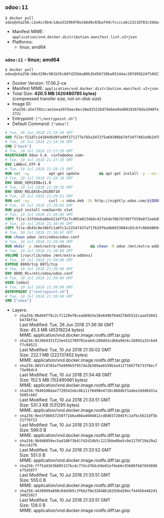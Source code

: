 ## `odoo:11`

```console
$ docker pull odoo@sha256:c2a4cc9b4c1dea332969f0e1b6d0c03baf49cfcccca6c23210783c3dded657be
```

-	Manifest MIME: `application/vnd.docker.distribution.manifest.list.v2+json`
-	Platforms:
	-	linux; amd64

### `odoo:11` - linux; amd64

```console
$ docker pull odoo@sha256:b8e329bc981b35c68fd25bba80b2b456720ba05144ac207d95624f54923ab7a9
```

-	Docker Version: 17.06.2-ce
-	Manifest MIME: `application/vnd.docker.distribution.manifest.v2+json`
-	Total Size: **420.5 MB (420480785 bytes)**  
	(compressed transfer size, not on-disk size)
-	Image ID: `sha256:a5e7392ccae1eea26fdaec6ec20ed1522bd7debee0ad60192678da1048fe272c`
-	Entrypoint: `["\/entrypoint.sh"]`
-	Default Command: `["odoo"]`

```dockerfile
# Tue, 26 Jun 2018 21:24:58 GMT
ADD file:f21d7c14104d5d9fa99f271177e765a3472f5a69398bb78f34f7401e9b2df837 in / 
# Tue, 26 Jun 2018 21:24:58 GMT
CMD ["bash"]
# Tue, 10 Jul 2018 21:27:20 GMT
MAINTAINER Odoo S.A. <info@odoo.com>
# Tue, 10 Jul 2018 21:27:20 GMT
ENV LANG=C.UTF-8
# Tue, 10 Jul 2018 21:28:13 GMT
RUN set -x;         apt-get update         && apt-get install -y --no-install-recommends             ca-certificates             curl             node-less             python3-pip             python3-setuptools             python3-renderpm             libssl1.0-dev             xz-utils             python3-watchdog         && curl -o wkhtmltox.tar.xz -SL https://github.com/wkhtmltopdf/wkhtmltopdf/releases/download/0.12.4/wkhtmltox-0.12.4_linux-generic-amd64.tar.xz         && echo '3f923f425d345940089e44c1466f6408b9619562 wkhtmltox.tar.xz' | sha1sum -c -         && tar xvf wkhtmltox.tar.xz         && cp wkhtmltox/lib/* /usr/local/lib/         && cp wkhtmltox/bin/* /usr/local/bin/         && cp -r wkhtmltox/share/man/man1 /usr/local/share/man/
# Tue, 10 Jul 2018 21:28:18 GMT
ENV ODOO_VERSION=11.0
# Tue, 10 Jul 2018 21:28:18 GMT
ENV ODOO_RELEASE=20180710
# Tue, 10 Jul 2018 21:29:51 GMT
RUN set -x;         curl -o odoo.deb -SL http://nightly.odoo.com/${ODOO_VERSION}/nightly/deb/odoo_${ODOO_VERSION}.${ODOO_RELEASE}_all.deb         && echo 'b843864476bb149d1b5715b7fa3ef726b3658d6a odoo.deb' | sha1sum -c -         && dpkg --force-depends -i odoo.deb         && apt-get update         && apt-get -y install -f --no-install-recommends         && rm -rf /var/lib/apt/lists/* odoo.deb
# Tue, 10 Jul 2018 21:30:05 GMT
RUN pip3 install num2words xlwt
# Tue, 10 Jul 2018 21:30:06 GMT
COPY file:33fddeba88e5214ff2c7cd05a02348dc417a5de70b767d6ff559e871ee6d046a in / 
# Tue, 10 Jul 2018 21:30:06 GMT
COPY file:db43c8e34bfc1a07c1c22547437af17629fbadb6633084c02cbfc0bb6069c9fd in /etc/odoo/ 
# Tue, 10 Jul 2018 21:30:07 GMT
RUN chown odoo /etc/odoo/odoo.conf
# Tue, 10 Jul 2018 21:30:08 GMT
RUN mkdir -p /mnt/extra-addons         && chown -R odoo /mnt/extra-addons
# Tue, 10 Jul 2018 21:30:08 GMT
VOLUME [/var/lib/odoo /mnt/extra-addons]
# Tue, 10 Jul 2018 21:30:08 GMT
EXPOSE 8069/tcp 8071/tcp
# Tue, 10 Jul 2018 21:30:08 GMT
ENV ODOO_RC=/etc/odoo/odoo.conf
# Tue, 10 Jul 2018 21:30:09 GMT
USER [odoo]
# Tue, 10 Jul 2018 21:30:09 GMT
ENTRYPOINT ["/entrypoint.sh"]
# Tue, 10 Jul 2018 21:30:09 GMT
CMD ["odoo"]
```

-	Layers:
	-	`sha256:0bd44ff9c2cf1129ef8cea689b3e10e6498f64d2f8d5532caae55841b474bf3a`  
		Last Modified: Tue, 26 Jun 2018 21:36:36 GMT  
		Size: 45.3 MB (45319224 bytes)  
		MIME: application/vnd.docker.image.rootfs.diff.tar.gzip
	-	`sha256:0236b9331f23ee522709701eabdc289dd3cdb6a9dc6c16892a33c6d4f7c04521`  
		Last Modified: Tue, 10 Jul 2018 21:35:02 GMT  
		Size: 222.1 MB (222137452 bytes)  
		MIME: application/vnd.docker.image.rootfs.diff.tar.gzip
	-	`sha256:885fc8785ef5d499b5f957da3b389aeb550b1e41271667f673376ecf73e96dc4`  
		Last Modified: Tue, 10 Jul 2018 21:34:48 GMT  
		Size: 152.5 MB (152490981 bytes)  
		MIME: application/vnd.docker.image.rootfs.diff.tar.gzip
	-	`sha256:f840108dae7720542ebc0b111f0498e4726c868dbf3adee2ddd6431a5605c682`  
		Last Modified: Tue, 10 Jul 2018 21:33:51 GMT  
		Size: 531.3 KB (531295 bytes)  
		MIME: application/vnd.docker.image.rootfs.diff.tar.gzip
	-	`sha256:9ee3f86657258f71b6ad66a4604812cd8d0372045fc2afbc5621df5b21f76f23`  
		Last Modified: Tue, 10 Jul 2018 21:33:51 GMT  
		Size: 599.0 B  
		MIME: application/vnd.docker.image.rootfs.diff.tar.gzip
	-	`sha256:9b948859ec5ad186f3b41fd2d2db5c1223bbe0be5c0e1279f29a29a28acc627b`  
		Last Modified: Tue, 10 Jul 2018 21:33:52 GMT  
		Size: 551.0 B  
		MIME: application/vnd.docker.image.rootfs.diff.tar.gzip
	-	`sha256:fff5a91636095157bc4c77dcd784cb9e81ef6eb6c93689fb87693898e75a58f7`  
		Last Modified: Tue, 10 Jul 2018 21:33:51 GMT  
		Size: 555.0 B  
		MIME: application/vnd.docker.image.rootfs.diff.tar.gzip
	-	`sha256:4438999a898c04d365c3f6b2f0e32648b18293bd204cf4445b44624134025027`  
		Last Modified: Tue, 10 Jul 2018 21:33:51 GMT  
		Size: 128.0 B  
		MIME: application/vnd.docker.image.rootfs.diff.tar.gzip
